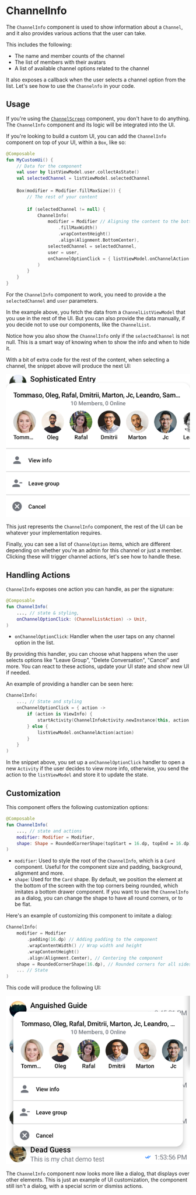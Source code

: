 # ChannelInfo

The `ChannelInfo` component is used to show information about a `Channel`, and it also provides various actions that the user can take.

This includes the following:
- The name and member counts of the channel
- The list of members with their avatars
- A list of available channel options related to the channel

It also exposes a callback when the user selects a channel option from the list. Let's see how to use the `Channelnfo` in your code.

## Usage

If you're using the [`ChannelScreen`](./01-channels-screen.md) component, you don't have to do anything. The `ChannelInfo` component and its logic will be integrated into the UI.

If you're looking to build a custom UI, you can add the `ChannelInfo` component on top of your UI, within a `Box`, like so:

```kotlin
@Composable
fun MyCustomUi() {
    // Data for the component
    val user by listViewModel.user.collectAsState()
    val selectedChannel = listViewModel.selectedChannel

    Box(modifier = Modifier.fillMaxSize()) {
        // The rest of your content

        if (selectedChannel != null) {
            ChannelInfo(
                modifier = Modifier // Aligning the content to the bottom
                    .fillMaxWidth()
                    .wrapContentHeight()
                    .align(Alignment.BottomCenter),
                selectedChannel = selectedChannel,
                user = user,
                onChannelOptionClick = { listViewModel.onChannelAction(it) },
            )
        }
    }
}
```

For the `ChannelInfo` component to work, you need to provide a the `selectedChannel` and `user` parameters.

In the example above, you fetch the data from a `ChannelListViewModel` that you use in the rest of the UI. But you can also provide the data manually, if you decide not to use our components, like the `ChannelList`.

Notice how you also show the `ChannelInfo` only if the `selectedChannel` is not null. This is a smart way of knowing when to show the info and when to hide it.

With a bit of extra code for the rest of the content, when selecting a channel, the snippet above will produce the next UI:

![The ChannelInfo Component](../../assets/compose_default_channel_info_component.png)

This just represents the `ChannelInfo` component, the rest of the UI can be whatever your implementation requires.

Finally, you can see a list of `ChannelOption` items, which are different depending on whether you're an admin for this channel or just a member. Clicking these will trigger channel actions, let's see how to handle these.

## Handling Actions

`ChannelInfo` exposes one action you can handle, as per the signature:

```kotlin
@Composable
fun ChannelInfo(
    ..., // state & styling,
    onChannelOptionClick: (ChannelListAction) -> Unit,
)
```

* `onChannelOptionClick`: Handler when the user taps on any channel option in the list.

By providing this handler, you can choose what happens when the user selects options like "Leave Group", "Delete Conversation", "Cancel" and more. You can react to these actions, update your UI state and show new UI if needed.

An example of providing a handler can be seen here:

```kotlin
ChannelInfo(
    ..., // State and styling
    onChannelOptionClick = { action ->
        if (action is ViewInfo) {
            startActivity(ChannelInfoActivity.newInstance(this, action.channel.id))
        } else {
            listViewModel.onChannelAction(action)
        }
    }
)
```

In the snippet above, you set up a `onChannelOptionClick` handler to open a new `Activity` if the user decides to view more info, otherwise, you send the action to the `listViewModel` and store it to update the state.

## Customization

This component offers the following customization options:

```kotlin
@Composable
fun ChannelInfo(
	..., // state and actions
    modifier: Modifier = Modifier,
    shape: Shape = RoundedCornerShape(topStart = 16.dp, topEnd = 16.dp)
)
```

* `modifier`: Used to style the root of the `ChannelInfo`, which is a `Card` component. Useful for the component size and padding, background, alignment and more.
* `shape`: Used for the `Card` shape. By default, we position the element at the bottom of the screen with the top corners being rounded, which imitates a bottom drawer component. If you want to use the `ChannelInfo` as a dialog, you can change the shape to have all round corners, or to be flat.

Here's an example of customizing this component to imitate a dialog:

```kotlin
ChannelInfo(
    modifier = Modifier
        .padding(16.dp) // Adding padding to the component
        .wrapContentWidth() // Wrap width and height
        .wrapContentHeight()
        .align(Alignment.Center), // Centering the component
    shape = RoundedCornerShape(16.dp), // Rounded corners for all sides
    ... // State
)
```

This code will produce the following UI:

![The ChannelInfo Component](../../assets/compose_custom_channel_info_component.png)

The `ChannelInfo` component now looks more like a dialog, that displays over other elements. This is just an example of UI customization, the component still isn't a dialog, with a special scrim or dismiss actions.
